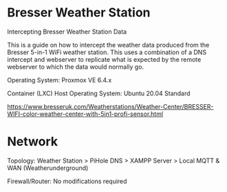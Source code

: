 # Bresser Weather Station
Intercepting Bresser Weather Station Data

This is a guide on how to intercept the weather data produced from the Bresser 5-in-1 WiFi weather station. This uses a combination of a DNS intercept and webserver to replicate what is expected by the remote webserver to which the data would normally go.

Operating System: Proxmox VE 6.4.x

Container (LXC) Host Operating System: Ubuntu 20.04 Standard

https://www.bresseruk.com/Weatherstations/Weather-Center/BRESSER-WIFI-color-weather-center-with-5in1-profi-sensor.html

# Network

Topology: Weather Station > PiHole DNS > XAMPP Server > Local MQTT & WAN (Weatherunderground)

Firewall/Router: No modifications required
